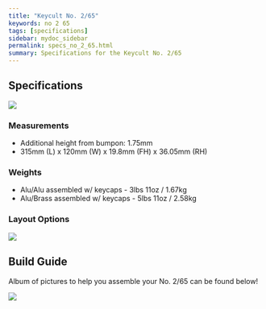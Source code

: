 ```yaml
---
title: "Keycult No. 2/65"
keywords: no 2 65
tags: [specifications]
sidebar: mydoc_sidebar
permalink: specs_no_2_65.html
summary: Specifications for the Keycult No. 2/65
---
```


## Specifications

![](https://cdn.shopify.com/s/files/1/0015/5084/3975/collections/No._2-65_-6_800x800.jpg?v=1607198696%202.22x)

### Measurements

- Additional height from bumpon: 1.75mm
- 315mm (L) x 120mm (W) x 19.8mm (FH) x 36.05mm (RH)

### Weights

- Alu/Alu assembled w/ keycaps - 3lbs 11oz / 1.67kg
- Alu/Brass assembled w/ keycaps - 5lbs 11oz / 2.58kg

### Layout Options

![](https://cdn.shopify.com/s/files/1/0015/5084/3975/products/wt65a-layout_1440x960.jpg?v=1578518041)

## Build Guide

Album of pictures to help you assemble your No. 2/65 can be found below!

[![](https://i.imgur.com/hwStq5m.jpg)](https://imgur.com/a/6hgMbfd)
